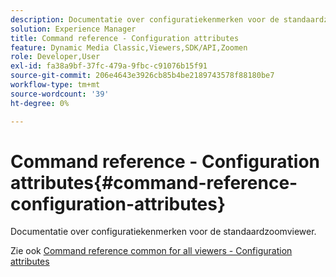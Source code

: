 ```yaml
---
description: Documentatie over configuratiekenmerken voor de standaardzoomviewer.
solution: Experience Manager
title: Command reference - Configuration attributes
feature: Dynamic Media Classic,Viewers,SDK/API,Zoomen
role: Developer,User
exl-id: fa38a9bf-37fc-479a-9fbc-c91076b15f91
source-git-commit: 206e4643e3926cb85b4be2189743578f88180be7
workflow-type: tm+mt
source-wordcount: '39'
ht-degree: 0%

---
```


# Command reference - Configuration attributes{#command-reference-configuration-attributes}

Documentatie over configuratiekenmerken voor de standaardzoomviewer.

<!--<a id="section_F52FF0F139604447A870ABE6E1C03444"></a>-->

Zie ook [Command reference common for all viewers - Configuration attributes](../../../r-html5-viewer-20-cmdref-configattrib/r-html5-viewer-20-cmdref-configattrib.md#concept-850e0f2c49b949deb7cfbfd330d329bd)
